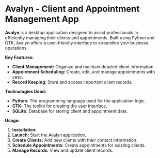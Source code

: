 # Avalyn - Client and Appointment Management App

**Avalyn** is a desktop application designed to assist professionals in efficiently managing their clients and appointments. Built using Python and GTK, Avalyn offers a user-friendly interface to streamline your business operations.

**Key Features:**

* **Client Management:** Organize and maintain detailed client information.
* **Appointment Scheduling:** Create, edit, and manage appointments with ease.
* **Record Keeping:** Store and access important client records.

**Technologies Used:**

* **Python:** The programming language used for the application logic.
* **GTK:** The toolkit for creating the user interface.
* **SQLite:** Database for storing client and appointment data.

**Usage:**

1. **Installation:**
2. **Launch:** Start the Avalyn application.
3. **Create Clients:** Add new clients with their contact information.
4. **Schedule Appointments:** Create appointments for existing clients.
5. **Manage Records:** View and update client records.